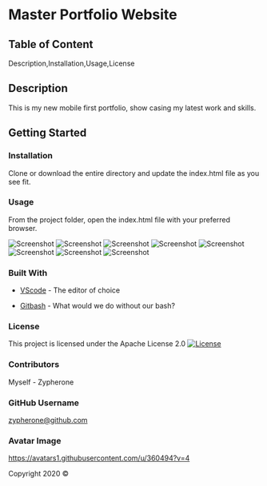 # Master Portfolio Website

## Table of Content
Description,Installation,Usage,License

## Description    
This is my new mobile first portfolio, show casing my latest work and skills.

## Getting Started

### Installation
Clone or download the entire directory and update the index.html file as you see fit.

### Usage
From the project folder, open the index.html file with your preferred browser.

![Screenshot](readme/desktop-home.jpg?raw=true "Screenshot") <!-- .element style="max-width: 50%" -->
![Screenshot](readme/mobile-home.jpg?raw=true "Screenshot")
![Screenshot](readme/desktop-about.jpg?raw=true "Screenshot") <!-- .element width="50%" -->
![Screenshot](readme/mobile-about.jpg?raw=true "Screenshot")
![Screenshot](readme/desktop-portfolio.jpg?raw=true "Screenshot") <!-- .element width="50%" -->
![Screenshot](readme/mobile-portfolio.jpg?raw=true "Screenshot")
![Screenshot](readme/desktop-contact.jpg?raw=true "Screenshot") <!-- .element width="50%" -->
![Screenshot](readme/mobile-contact.jpg?raw=true "Screenshot")

### Built With
* [VScode](https://code.visualstudio.com/) - The editor of choice
- [Gitbash](https://gitforwindows.org/) - What would we do without our bash?

### License 

This project is licensed under the Apache License 2.0 
[![License](https://img.shields.io/badge/License-Apache%202.0-blue.svg)](https://opensource.org/licenses/Apache-2.0)

### Contributors
Myself - Zypherone

### GitHub Username
zypherone@github.com

### Avatar Image
https://avatars1.githubusercontent.com/u/360494?v=4

Copyright 2020 &copy;

